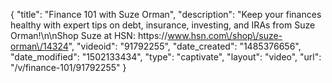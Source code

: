 {
    "title": "Finance 101 with Suze Orman",
    "description": "Keep your finances healthy with expert tips on debt, insurance, investing, and IRAs from Suze Orman!\n\nShop Suze at HSN: https:\/\/www.hsn.com\/shop\/suze-orman\/14324",
    "videoid": "91792255",
    "date_created": "1485376656",
    "date_modified": "1502133434",
    "type": "captivate",
    "layout": "video",
    "url": "\/v\/finance-101\/91792255"
}